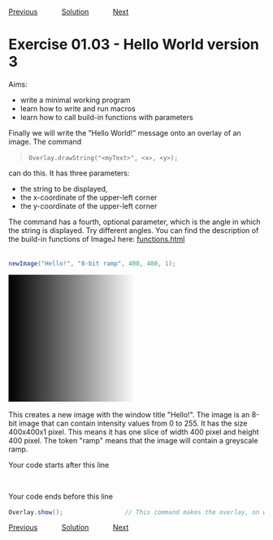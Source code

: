 [Previous](./ex01-02.md) &nbsp;&nbsp;&nbsp;&nbsp;&nbsp;&nbsp;&nbsp;&nbsp;&nbsp;&nbsp;     [Solution](../ans/ans01-03.md) &nbsp;&nbsp;&nbsp;&nbsp;&nbsp;&nbsp;&nbsp;&nbsp;&nbsp;&nbsp; [Next](./ex01-04.md)
# Exercise 01.03 - Hello World version 3  
Aims:  
- write a minimal working program
- learn how to write and run macros
- learn how to call build-in functions with parameters

 Finally we will write the "Hello World!" message onto an overlay of an 
 image. The command 
 >	`Overlay.drawString("<myText>", <x>, <y>);` 
 
 can do this. It has three parameters: 
 - the string to be displayed, 
 - the x-coordinate of the upper-left corner
 - the y-coordinate of the upper-left corner

The command has a fourth, optional parameter, which is the angle
in which the string is displayed.  Try different angles.
You can find the description of the build-in functions of ImageJ here:
[functions.html](http://imagej.nih.gov/ij/developer/macro/functions.html) 
```java

newImage("Hello!", "8-bit ramp", 400, 400, 1);	

```
<a href="image_1618603789861.png"><img src="image_1618603789861.png" width="250" alt="Hello!"/></a>

This creates a new image with the window title "Hello!". The image is
an 8-bit image that can contain intensity values from 0 to 255. It has
the size 400x400x1 pixel. This means it has one slice of width 400 pixel
and height 400 pixel. The token "ramp" means that the image will contain a greyscale ramp.

Your code starts after this line 
```java



```
Your code ends before this line 
```java
Overlay.show();					// This command makes the overlay, on which you drew the message, visible.
```

[Previous](./ex01-02.md) &nbsp;&nbsp;&nbsp;&nbsp;&nbsp;&nbsp;&nbsp;&nbsp;&nbsp;&nbsp;     [Solution](../ans/ans01-03.md) &nbsp;&nbsp;&nbsp;&nbsp;&nbsp;&nbsp;&nbsp;&nbsp;&nbsp;&nbsp; [Next](./ex01-04.md)
